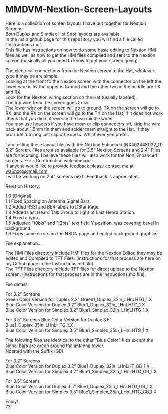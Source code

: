 # MMDVM-Nextion-Screen-Layouts
Here is a collection of screen layouts I have put together for Nextion Screens.  
Both Duplex and Simplex Hot Spot layouts are available.  
In the main github page for this repository you will find a file called "Instructions.md".   
This file has instructions on how to do some basic editing to Nextion HMI files as well as how to get the HMI files compiled and sent to the Nextion screen (basically all you need to know to get your screen going).  

The electrical connections from the Nextion screen to the Hat, whatever type it may be are simple.  
Looking at the front fo the Nextion screen with the connector on the left the lower wire is 5v the upper is Ground and the other two in the middle are TX and RX.  
Look for the Nextion wiring section on the Hat (usually labeled).  
The top wire from the screen goes to 5v.  
The lower wire on the screen will go to ground. TX on the screen will go to RX, and the RX on the screen will go to the TX on the Hat, if it does not work check that you did not reverse the two middle wires.   
You may use headers if you have room or clip connectors off, strip the wire back about 1.5mm tin them and solder them straight to the Hat. If they protrude too long just clip off excess. Whichever you prefer.   

I am testing these layout files with the Nextion Enhanced (NX40244K032_11) 3.2" Screen. 
Files are also available for 3.5" Nextion Screens and 2.4" Files are forthcoming.
I believe these files will also work for the Non_Enhanced screens. --==(Confirmation welcome)==--  
If anyone would like to provide feedback please contact me at wa6hxg@gmail.com  
I will be working on 2.4" screens next...Feedback is appreciated.  

Revision History:   

1.0 (Original)  
1.1 Fixed Spacing on Antenna Signal Bars.  
1.2 Added RSSI and BER labels to DStar Page.  
1.3 Added Last Heard Talk Group to right of Last Heard Station.  
1.4 Fixed a typo.  
1.5 Adjusted "t0bis" and "t2bis" text field Y position, was covering bevel in background.  
1.6 Fixes some errors on the NXDN page and edited background graphics.  

File explanation...  

The HMI Files directory include HMI files for the Nextion Editor, they may be edited and Compiled to TFT Files. (instructions   for that process are here on my Github page in the Instructions.md file).  
The TFT Files directory include TFT files for direct upload to the Nextion screen. (instructions for that process are in the   Instructions.md file).  

File details:  
  
For 3.2" Screens    
Green Color Version for Duplex 3.2" Green1_Duplex_32in_LHnLHTG_1.X  
Blue Color Version for Duplex 3.2" Blue1_Duplex_32in_LHnLHTG_1.X  
Blue Color Version for Simplex 3.2" Blue1_Simplex_32in_LHnLHTG_1.X  
  
For 3.5" Screens
Blue Color Version for Duplex 3.5" Blue1_Duplex_35in_LHnLHTG_1.X  
Blue Color Version for Simplex 3.5" Blue1_Simplex_35in_LHnLHTG_1.X  

The folowing files are identical to the other "Blue Color" files except the signal bars are green around the antenna tower.  
Notated with the Suffix (GB)  
  
For 3.2" Screens  
Blue Color Version for Duplex 3.2" Blue1_Duplex_32in_LHnLHT_GB_1.X  
Blue Color Version for Simplex 3.2" Blue1_Simplex_32in_LHnLHTG_GB_1.X  
  
For 3.5" Screens  
Blue Color Version for Duplex 3.5" Blue1_Duplex_35in_LHnLHTG_GB_1.X  
Blue Color Version for Simplex 3.5" Blue1_Simplex_35in_LHnLHTG_GB_1.X  

Enjoy!  
73  
